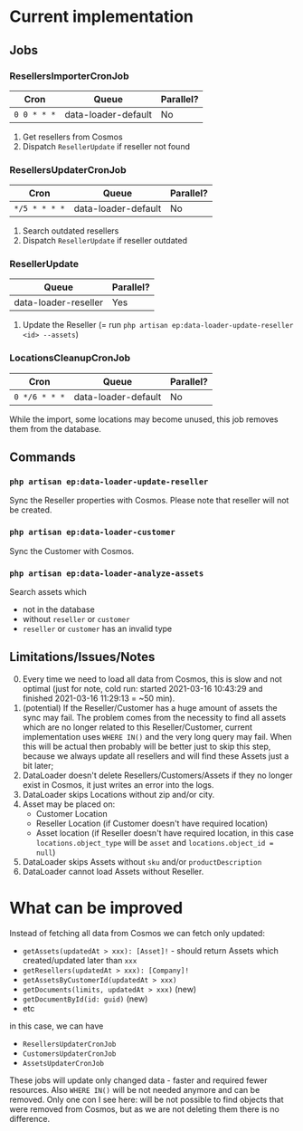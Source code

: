 # Current implementation

## Jobs

### ResellersImporterCronJob

| Cron           | Queue                 | Parallel? |
| -------------- | --------------------- | --------- |
| `0 0 * * *`    | data-loader-default   | No        |

1. Get resellers from Cosmos
2. Dispatch `ResellerUpdate` if reseller not found


### ResellersUpdaterCronJob

| Cron           | Queue                 | Parallel? |
| -------------- | --------------------- | --------- |
| `*/5 * * * *`  | data-loader-default   | No        |

1. Search outdated resellers
2. Dispatch `ResellerUpdate` if reseller outdated


### ResellerUpdate

| Queue                 | Parallel? |
| --------------------- | --------- |
| data-loader-reseller  | Yes       |

1. Update the Reseller (= run `php artisan ep:data-loader-update-reseller <id> --assets`)


### LocationsCleanupCronJob

| Cron           | Queue                 | Parallel? |
| -------------- | --------------------- | --------- |
| `0 */6 * * *`  | data-loader-default   | No        |

While the import, some locations may become unused, this job removes them from the database.


## Commands

### `php artisan ep:data-loader-update-reseller`

Sync the Reseller properties with Cosmos. Please note that reseller will not be created.


### `php artisan ep:data-loader-customer`

Sync the Customer with Cosmos.


### `php artisan ep:data-loader-analyze-assets`

Search assets which

- not in the database
- without `reseller` or `customer`
- `reseller` or `customer` has an invalid type


## Limitations/Issues/Notes

0. Every time we need to load all data from Cosmos, this is slow and not optimal (just for note, cold run: started 2021-03-16 10:43:29 and finished 2021-03-16 11:29:13 = ~50 min).
2. (potential) If the Reseller/Customer has a huge amount of assets the sync may fail. The problem comes from the necessity to find all assets which are no longer related to this Reseller/Customer, current implementation uses `WHERE IN()` and the very long query may fail. When this will be actual then probably will be better just to skip this step, because we always update all resellers and will find these Assets just a bit later;
3. DataLoader doesn't delete Resellers/Customers/Assets if they no longer exist in Cosmos, it just writes an error into the logs.
4. DataLoader skips Locations without zip and/or city.
5. Asset may be placed on:
    * Customer Location
    * Reseller Location (if Customer doesn't have required location)
    * Asset location (if Reseller doesn't have required location, in this case `locations.object_type` will be `asset` and `locations.object_id = null`)
6. DataLoader skips Assets without `sku` and/or `productDescription`
7. DataLoader cannot load Assets without Reseller.


# What can be improved

Instead of fetching all data from Cosmos we can fetch only updated:

* `getAssets(updatedAt > xxx): [Asset]!` - should return Assets which created/updated later than `xxx`
* `getResellers(updatedAt > xxx): [Company]!`
* `getAssetsByCustomerId(updatedAt > xxx)`
* `getDocuments(limits, updatedAt > xxx)` (new)
* `getDocumentById(id: guid)` (new)
* etc

in this case, we can have

* `ResellersUpdaterCronJob`
* `CustomersUpdaterCronJob`
* `AssetsUpdaterCronJob`

These jobs will update only changed data - faster and required fewer resources. Also `WHERE IN()` will be not needed anymore and can be removed. Only one con I see here: will be not possible to find objects that were removed from Cosmos, but as we are not deleting them there is no difference.
